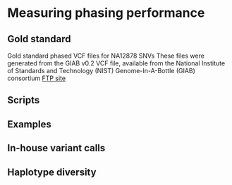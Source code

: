 # Measuring phasing performance
## Gold standard

Gold standard phased VCF files for NA12878 SNVs These files were generated from the GIAB v0.2 VCF file, available from the National Institute of Standards and Technology (NIST) Genome-In-A-Bottle (GIAB) consortium [FTP site](ftp://ftp-trace.ncbi.nlm.nih.gov/giab/ftp/data/NA12878/analysis/GIAB_integration/NIST_RTG_PlatGen_merged_highconfidence_v0.2_Allannotate.vcf.gz)

## Scripts
## Examples
## In-house variant calls
## Haplotype diversity
